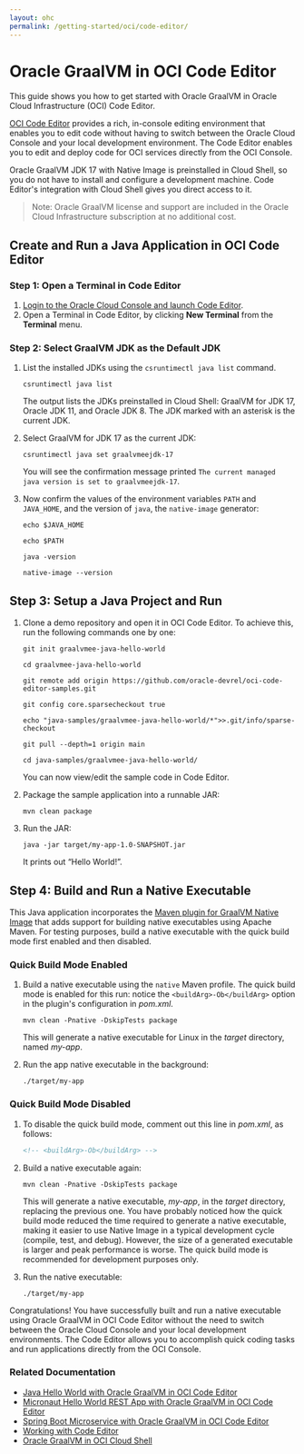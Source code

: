 ```yaml
---
layout: ohc
permalink: /getting-started/oci/code-editor/
---
```


# Oracle GraalVM in OCI Code Editor

This guide shows you how to get started with Oracle GraalVM in Oracle Cloud Infrastructure (OCI) Code Editor. 

[OCI Code Editor](https://docs.oracle.com/en-us/iaas/Content/API/Concepts/code_editor_intro.htm) provides a rich, in-console editing environment that enables you to edit code without having to switch between the Oracle Cloud Console and your local development environment. The Code Editor enables you to edit and deploy code for OCI services directly from the OCI Console.

Oracle GraalVM JDK 17 with Native Image is preinstalled in Cloud Shell, so you do not have to install and configure a development machine. Code Editor's integration with Cloud Shell gives you direct access to it.

> Note: Oracle GraalVM license and support are included in the Oracle Cloud Infrastructure subscription at no additional cost.

## Create and Run a Java Application in OCI Code Editor

### Step 1: Open a Terminal in Code Editor

1. [Login to the Oracle Cloud Console and launch Code Editor](https://cloud.oracle.com/?bdcstate=maximized&codeeditor=true).
2. Open a Terminal in Code Editor, by clicking **New Terminal** from the **Terminal** menu.

### Step 2: Select GraalVM JDK as the Default JDK

1. List the installed JDKs using the `csruntimectl java list` command.

    ```shell
    csruntimectl java list
    ```
    The output lists the JDKs preinstalled in Cloud Shell: GraalVM for JDK 17, Oracle JDK 11, and Oracle JDK 8. The JDK marked with an asterisk is the current JDK.

2. Select GraalVM for JDK 17 as the current JDK:

    ```shell
    csruntimectl java set graalvmeejdk-17
    ```
    You will see the confirmation message printed `The current managed java version is set to graalvmeejdk-17`.

3. Now confirm the values of the environment variables `PATH` and `JAVA_HOME`, and the version of `java`, the `native-image` generator:
    ```shell
    echo $JAVA_HOME
    ```
    ```shell
    echo $PATH
    ```
    ```shell
    java -version
    ```
    ```shell
    native-image --version
    ```

## Step 3: Setup a Java Project and Run

1. Clone a demo repository and open it in OCI Code Editor. To achieve this, run the following commands one by one:

    ```shell
    git init graalvmee-java-hello-world
    ```
    ```shell
    cd graalvmee-java-hello-world
    ```
    ```shell
    git remote add origin https://github.com/oracle-devrel/oci-code-editor-samples.git
    ```
    ```shell
    git config core.sparsecheckout true
    ```
    ```shell
    echo "java-samples/graalvmee-java-hello-world/*">>.git/info/sparse-checkout
    ```
    ```shell
    git pull --depth=1 origin main
    ```
    ```shell
    cd java-samples/graalvmee-java-hello-world/
    ```
    
    You can now view/edit the sample code in Code Editor.

2. Package the sample application into a runnable JAR:

    ```shell
    mvn clean package
    ```
3. Run the JAR:

    ```shell
    java -jar target/my-app-1.0-SNAPSHOT.jar 
    ```
    It prints out “Hello World!”.

## Step 4: Build and Run a Native Executable

This Java application incorporates the [Maven plugin for GraalVM Native Image](https://graalvm.github.io/native-build-tools/latest/maven-plugin.html) that adds support for building native executables using Apache Maven. For testing purposes, build a native executable with the quick build mode first enabled and then disabled.

### Quick Build Mode Enabled

1. Build a native executable using the `native` Maven profile. The quick build mode is enabled for this run: notice the `<buildArg>-Ob</buildArg>` option in the plugin's configuration in _pom.xml_.

    ```shell
    mvn clean -Pnative -DskipTests package
    ```
    This will generate a native executable for Linux in the _target_ directory, named _my-app_.

2. Run the app native executable in the background:

    ```shell
    ./target/my-app
    ```

### Quick Build Mode Disabled

1. To disable the quick build mode, comment out this line in _pom.xml_, as follows:
 
    ```xml
    <!-- <buildArg>-Ob</buildArg> -->
    ```
2. Build a native executable again:

    ```shell
    mvn clean -Pnative -DskipTests package
    ```
    This will generate a native executable, _my-app_, in the _target_ directory, replacing the previous one. You have probably noticed how the quick build mode reduced the time required to generate a native executable, making it easier to use Native Image in a typical development cycle (compile, test, and debug). However, the size of a generated executable is larger and peak performance is worse. The quick build mode is recommended for development purposes only. 

3. Run the native executable:

    ```shell
    ./target/my-app
    ```

Congratulations! You have successfully built and run a native executable using Oracle GraalVM in OCI Code Editor without the need to switch between the Oracle Cloud Console and your local development environments.
The Code Editor allows you to accomplish quick coding tasks and run applications directly from the OCI Console.

### Related Documentation

- [Java Hello World with Oracle GraalVM in OCI Code Editor](https://github.com/oracle-devrel/oci-code-editor-samples/tree/main/java-samples/graalvmee-java-hello-world)
- [Micronaut Hello World REST App with Oracle GraalVM in OCI Code Editor](https://github.com/oracle-devrel/oci-code-editor-samples/tree/main/java-samples/graalvmee-java-micronaut-hello-rest)
- [Spring Boot Microservice with Oracle GraalVM in OCI Code Editor](https://github.com/graalvm/graalvm-demos/blob/master/spring-native-image/README-Code-Editor.md)
- [Working with Code Editor](https://docs.oracle.com/en-us/iaas/Content/API/Concepts/code_editor_intro.htm)
- [Oracle GraalVM in OCI Cloud Shell](cloud-shell.md)
